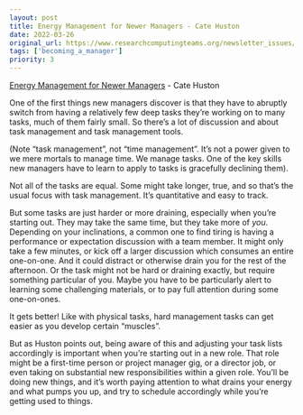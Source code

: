 ```yaml
---
layout: post
title: Energy Management for Newer Managers - Cate Huston
date: 2022-03-26
original_url: https://www.researchcomputingteams.org/newsletter_issues/0115
tags: ['becoming_a_manager']
priority: 3
---
```


<!-- markdownlint-disable MD033 -->
<!-- markdownlint-disable MD041 -->
<!-- markdownlint-disable MD049 -->

[Energy Management for Newer Managers](https://cate.blog/2022/03/21/energy-management-for-newer-managers/) - Cate Huston

One of the first things new managers discover is that they have to abruptly switch from having a relatively few deep tasks they’re working on to many tasks, much of them fairly small.  So there’s a lot of discussion and about task management and task management tools.

(Note “task management”, not “time management”. It’s not a power given to we mere mortals to manage time.  We manage tasks.  One of the key skills new managers have to learn to apply to tasks is gracefully declining them).

Not all of the tasks are equal.  Some might take longer, true, and so that’s the usual focus with task management.  It’s quantitative and easy to track.

But some tasks are just harder or more draining, especially when you’re starting out.  They may take the same time, but they take more of *you*.  Depending on your inclinations, a common one to find tiring is having a performance or expectation discussion with a team member.  It might only take a few minutes, or kick off a larger discussion which consumes an entire one-on-one.  And it could distract or otherwise drain you for the rest of the afternoon.  Or the task might not be hard or draining exactly, but require something particular of you.  Maybe you have to be particularly alert to learning some challenging materials, or to pay full attention during some one-on-ones.

It gets better! Like with physical tasks, hard management tasks can get easier as you develop certain “muscles”.

But as Huston points out, being aware of this and adjusting your task lists accordingly is important when you’re starting out in a new role.  That role might be a first-time person or project manager gig, or a director job, or even taking on substantial new responsibilities within a given role.  You’ll be doing new things, and it’s worth paying attention to what drains your energy and what pumps you up, and try to schedule accordingly while you’re getting used to things.